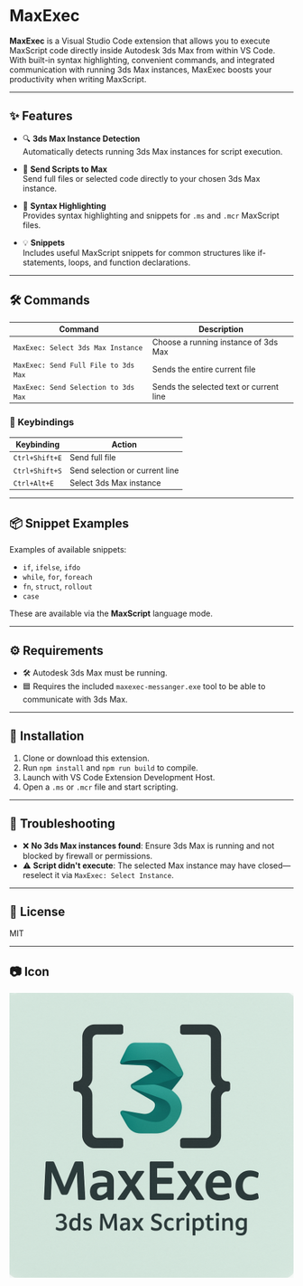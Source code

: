 # MaxExec

**MaxExec** is a Visual Studio Code extension that allows you to execute MaxScript code directly inside Autodesk 3ds Max from within VS Code. With built-in syntax highlighting, convenient commands, and integrated communication with running 3ds Max instances, MaxExec boosts your productivity when writing MaxScript.

---

## ✨ Features

- 🔍 **3ds Max Instance Detection**  
  Automatically detects running 3ds Max instances for script execution.

- 🚀 **Send Scripts to Max**  
  Send full files or selected code directly to your chosen 3ds Max instance.

- 🧠 **Syntax Highlighting**  
  Provides syntax highlighting and snippets for `.ms` and `.mcr` MaxScript files.

- 💡 **Snippets**  
  Includes useful MaxScript snippets for common structures like if-statements, loops, and function declarations.

---

## 🛠 Commands

| Command | Description |
|--------|-------------|
| `MaxExec: Select 3ds Max Instance` | Choose a running instance of 3ds Max |
| `MaxExec: Send Full File to 3ds Max` | Sends the entire current file |
| `MaxExec: Send Selection to 3ds Max` | Sends the selected text or current line |

### 🔑 Keybindings

| Keybinding | Action |
|-----------|--------|
| `Ctrl+Shift+E` | Send full file |
| `Ctrl+Shift+S` | Send selection or current line |
| `Ctrl+Alt+E` | Select 3ds Max instance |

---

## 📦 Snippet Examples

Examples of available snippets:

- `if`, `ifelse`, `ifdo`
- `while`, `for`, `foreach`
- `fn`, `struct`, `rollout`
- `case`

These are available via the **MaxScript** language mode.

---

## ⚙ Requirements

- 🛠 Autodesk 3ds Max must be running.
- 🟦 Requires the included `maxexec-messanger.exe` tool to be able to communicate with 3ds Max.

---

## 🔧 Installation

1. Clone or download this extension.
2. Run `npm install` and `npm run build` to compile.
3. Launch with VS Code Extension Development Host.
4. Open a `.ms` or `.mcr` file and start scripting.

---

## 🧪 Troubleshooting

- ❌ **No 3ds Max instances found**: Ensure 3ds Max is running and not blocked by firewall or permissions.
- ⚠ **Script didn't execute**: The selected Max instance may have closed—reselect it via `MaxExec: Select Instance`.

---

## 📄 License

MIT

---

## 📷 Icon

![MaxExec Icon](images/icon.png)